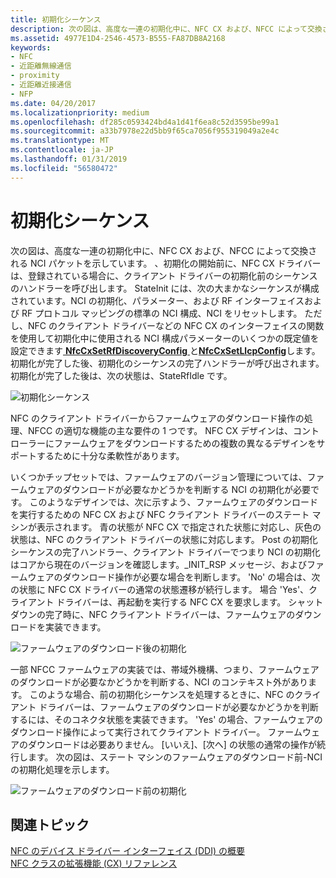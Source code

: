 ```yaml
---
title: 初期化シーケンス
description: 次の図は、高度な一連の初期化中に、NFC CX および、NFCC によって交換される NCI パケットを示しています。
ms.assetid: 4977E1D4-2546-4573-B555-FA87DB8A2168
keywords:
- NFC
- 近距離無線通信
- proximity
- 近距離近接通信
- NFP
ms.date: 04/20/2017
ms.localizationpriority: medium
ms.openlocfilehash: df285c0593424bd4a1d41f6ea8c52d3595be99a1
ms.sourcegitcommit: a33b7978e22d5bb9f65ca7056f955319049a2e4c
ms.translationtype: MT
ms.contentlocale: ja-JP
ms.lasthandoff: 01/31/2019
ms.locfileid: "56580472"
---
```

# <a name="initialization-sequence"></a>初期化シーケンス


次の図は、高度な一連の初期化中に、NFC CX および、NFCC によって交換される NCI パケットを示しています。 、初期化の開始前に、NFC CX ドライバーは、登録されている場合に、クライアント ドライバーの初期化前のシーケンスのハンドラーを呼び出します。 StateInit には、次の大まかなシーケンスが構成されています。NCI の初期化、パラメーター、および RF インターフェイスおよび RF プロトコル マッピングの標準の NCI 構成、NCI をリセットします。 ただし、NFC のクライアント ドライバーなどの NFC CX のインターフェイスの関数を使用して初期化中に使用される NCI 構成パラメーターのいくつかの既定値を設定できます[ **NfcCxSetRfDiscoveryConfig** ](https://msdn.microsoft.com/library/windows/hardware/dn905616)と[**NfcCxSetLlcpConfig**](https://msdn.microsoft.com/library/windows/hardware/dn905615)します。 初期化が完了した後、初期化のシーケンスの完了ハンドラーが呼び出されます。 初期化が完了した後は、次の状態は、StateRfIdle です。

![初期化シーケンス](images/initializationsequence.png)

NFC のクライアント ドライバーからファームウェアのダウンロード操作の処理、NFCC の適切な機能の主な要件の 1 つです。 NFC CX デザインは、コント ローラーにファームウェアをダウンロードするための複数の異なるデザインをサポートするために十分な柔軟性があります。

いくつかチップセットでは、ファームウェアのバージョン管理については、ファームウェアのダウンロードが必要なかどうかを判断する NCI の初期化が必要です。 このようなデザインでは、次に示すよう、ファームウェアのダウンロードを実行するための NFC CX および NFC クライアント ドライバーのステート マシンが表示されます。 青の状態が NFC CX で指定された状態に対応し、灰色の状態は、NFC のクライアント ドライバーの状態に対応します。 Post の初期化シーケンスの完了ハンドラー、クライアント ドライバーでつまり NCI の初期化はコアから現在のバージョンを確認します。\_INIT\_RSP メッセージ、およびファームウェアのダウンロード操作が必要な場合を判断します。 'No' の場合は、次の状態に NFC CX ドライバーの通常の状態遷移が続行します。 場合 'Yes'、クライアント ドライバーは、再起動を実行する NFC CX を要求します。 シャット ダウンの完了時に、NFC クライアント ドライバーは、ファームウェアのダウンロードを実装できます。

![ファームウェアのダウンロード後の初期化](images/initializationsequence1.png)

一部 NFCC ファームウェアの実装では、帯域外機構、つまり、ファームウェアのダウンロードが必要なかどうかを判断する、NCI のコンテキスト外があります。 このような場合、前の初期化シーケンスを処理するときに、NFC のクライアント ドライバーは、ファームウェアのダウンロードが必要なかどうかを判断するには、そのコネクタ状態を実装できます。 'Yes' の場合、ファームウェアのダウンロード操作によって実行されてクライアント ドライバー。 ファームウェアのダウンロードは必要ありません。 [いいえ]、[次へ] の状態の通常の操作が続行します。 次の図は、ステート マシンのファームウェアのダウンロード前-NCI の初期化処理を示します。

![ファームウェアのダウンロード前の初期化](images/firmwaredownloadpreinitialization.png)

 

 
## <a name="related-topics"></a>関連トピック
[NFC のデバイス ドライバー インターフェイス (DDI) の概要](https://msdn.microsoft.com/library/windows/hardware/mt715815)  
[NFC クラスの拡張機能 (CX) リファレンス](https://msdn.microsoft.com/library/windows/hardware/dn905536)  

